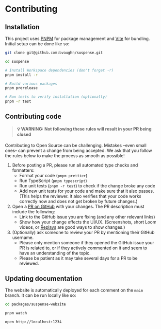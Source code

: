 # Contributing

## Installation

This project uses [PNPM](https://pnpm.io/) for package management and [Vite](https://vite.dev/) for bundling. Initial setup can be done like so:

```sh
git clone git@github.com:bvaughn/suspense.git

cd suspense

# Install Workspace dependencies (don't forget -r)
pnpm install -r

# Build various packages
pnpm prerelease

# Run tests to verify installation (optionally)
pnpm -r test
```

## Contributing code
> #### 💡 WARNING: Not following these rules will result in your PR being closed

Contributing to Open Source can be challenging. Mistakes –even small ones– can prevent a change from being accepted. We ask that you follow the rules below to make the process as smooth as possible!

1. Before posting a PR, please run all automated type checks and formatters:
   * Format your code (`pnpm prettier`)
   * Run TypeScript (`pnpm typescript`)
   * Run unit tests (`pnpm -r test`) to check if the change broke any code
   * Add new unit tests for your code and make sure that it also passes. (This helps the reviewer. It also verifies that your code works correctly now and does not get broken by future changes.)
1. Open a [PR on GitHub](https://github.com/bvaughn/suspense/pulls) with your changes. The PR description must include the following:
   * Link to the GitHub issue you are fixing (and any other relevant links)
   * Show how your change effects the UI/UX. (Screenshots, short Loom videos, or [Replays](https://www.replay.io/) are good ways to show changes.)
1. (Optionally) ask someone to review your PR by mentioning their GitHub username.
   * Please only mention someone if they opened the GitHub issue your PR is related to, or if they actively commented on it and seem to have an understanding of the topic.
   * Please be patient as it may take several days for a PR to be reviewed.

## Updating documentation

The website is automatically deployed for each comment on the `main` branch. It can be run locally like so:

```sh
cd packages/suspense-website

pnpm watch

open http://localhost:1234
```